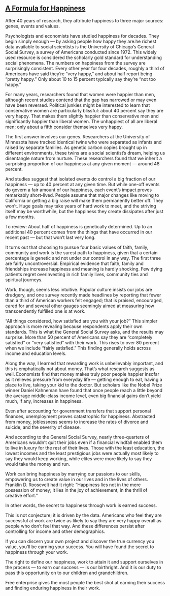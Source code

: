 ## [A Formula for Happiness](http://www.nytimes.com/2013/12/15/opinion/sunday/a-formula-for-happiness.html?pagewanted=all&_r=0)

After 40 years of research, they attribute happiness to three major sources: genes, events and values. 

Psychologists and economists have studied happiness for decades. They begin simply enough — by asking people how happy they are.he richest data available to social scientists is the University of Chicago’s General Social Survey, a survey of Americans conducted since 1972. This widely used resource is considered the scholarly gold standard for understanding social phenomena. The numbers on happiness from the survey are surprisingly consistent. Every other year for four decades, roughly a third of Americans have said they’re “very happy,” and about half report being “pretty happy.” Only about 10 to 15 percent typically say they’re “not too happy.”

 For many years, researchers found that women were happier than men, although recent studies contend that the gap has narrowed or may even have been reversed. Political junkies might be interested to learn that conservative women are particularly blissful: about 40 percent say they are very happy. That makes them slightly happier than conservative men and significantly happier than liberal women. The unhappiest of all are liberal men; only about a fifth consider themselves very happy.

 The first answer involves our genes. Researchers at the University of Minnesota have tracked identical twins who were separated as infants and raised by separate families. As genetic carbon copies brought up in different environments, these twins are a social scientist’s dream, helping us disentangle nature from nurture. These researchers found that we inherit a surprising proportion of our happiness at any given moment — around 48 percent.

 And studies suggest that isolated events do control a big fraction of our happiness — up to 40 percent at any given time. But while one-off events do govern a fair amount of our happiness, each event’s impact proves remarkably short-lived. People assume that major changes like moving to California or getting a big raise will make them permanently better off. They won’t. Huge goals may take years of hard work to meet, and the striving itself may be worthwhile, but the happiness they create dissipates after just a few months.

To review: About half of happiness is genetically determined. Up to an additional 40 percent comes from the things that have occurred in our recent past — but that won’t last very long.

It turns out that choosing to pursue four basic values of faith, family, community and work is the surest path to happiness, given that a certain percentage is genetic and not under our control in any way. The first three are fairly uncontroversial. Empirical evidence that faith, family and friendships increase happiness and meaning is hardly shocking. Few dying patients regret overinvesting in rich family lives, community ties and spiritual journeys.

Work, though, seems less intuitive. Popular culture insists our jobs are drudgery, and one survey recently made headlines by reporting that fewer than a third of American workers felt engaged; that is praised, encouraged, cared for and several other gauges seemingly aimed at measuring how transcendently fulfilled one is at work.

“All things considered, how satisfied are you with your job?” This simpler approach is more revealing because respondents apply their own standards. This is what the General Social Survey asks, and the results may surprise. More than 50 percent of Americans say they are “completely satisfied” or “very satisfied” with their work. This rises to over 80 percent when we include “fairly satisfied.” This finding generally holds across income and education levels.

Along the way, I learned that rewarding work is unbelievably important, and this is emphatically not about money. That’s what research suggests as well. Economists find that money makes truly poor people happier insofar as it relieves pressure from everyday life — getting enough to eat, having a place to live, taking your kid to the doctor. But scholars like the Nobel Prize winner Daniel Kahneman have found that once people reach a little beyond the average middle-class income level, even big financial gains don’t yield much, if any, increases in happiness.

 Even after accounting for government transfers that support personal finances, unemployment proves catastrophic for happiness. Abstracted from money, joblessness seems to increase the rates of divorce and suicide, and the severity of disease.

 And according to the General Social Survey, nearly three-quarters of Americans wouldn’t quit their jobs even if a financial windfall enabled them to live in luxury for the rest of their lives. Those with the least education, the lowest incomes and the least prestigious jobs were actually most likely to say they would keep working, while elites were more likely to say they would take the money and run.

 Work can bring happiness by marrying our passions to our skills, empowering us to create value in our lives and in the lives of others. Franklin D. Roosevelt had it right: “Happiness lies not in the mere possession of money; it lies in the joy of achievement, in the thrill of creative effort.”

 In other words, the secret to happiness through work is earned success.

This is not conjecture; it is driven by the data. Americans who feel they are successful at work are twice as likely to say they are very happy overall as people who don’t feel that way. And these differences persist after controlling for income and other demographics.

If you can discern your own project and discover the true currency you value, you’ll be earning your success. You will have found the secret to happiness through your work.

The right to define our happiness, work to attain it and support ourselves in the process — to earn our success — is our birthright. And it is our duty to pass this opportunity on to our children and grandchildren.

Free enterprise gives the most people the best shot at earning their success and finding enduring happiness in their work. 

